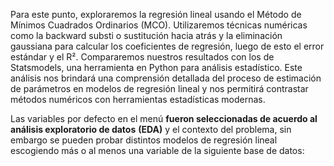 Para este punto, exploraremos la regresión lineal usando el Método de Mínimos Cuadrados Ordinarios (MCO). Utilizaremos técnicas numéricas como la backward substi o sustitución hacia atrás y la eliminación gaussiana para calcular los coeficientes de regresión, luego de esto el error estándar y el R². Compararemos nuestros resultados con los de Statsmodels, una herramienta en Python para análisis estadístico. Este análisis nos brindará una comprensión detallada del proceso de estimación de parámetros en modelos de regresión lineal y nos permitirá contrastar métodos numéricos con herramientas estadísticas modernas.

Las variables por defecto en el menú **fueron seleccionadas de acuerdo al análisis exploratorio de datos** **(EDA)** y el contexto del problema, sin embargo se pueden probar distintos modelos de regresión lineal escogiendo más o al menos una variable de la siguiente base de datos:
